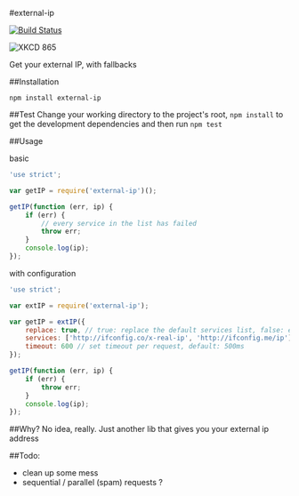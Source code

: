 #external-ip

[![Build Status](https://travis-ci.org/J-Chaniotis/external-ip.svg?branch=master)](https://travis-ci.org/J-Chaniotis/external-ip)

![XKCD 865](http://imgs.xkcd.com/comics/nanobots.png)



Get your external IP, with fallbacks



##Installation

`npm install external-ip`

##Test
Change your working directory to the project's root, `npm install` to get the development dependencies and then run `npm test`

##Usage

basic

```javascript
'use strict';

var getIP = require('external-ip')();

getIP(function (err, ip) {
    if (err) {
        // every service in the list has failed
        throw err;
    }
    console.log(ip);
});

```

with configuration

```javascript
'use strict';

var extIP = require('external-ip');

var getIP = extIP({
    replace: true, // true: replace the default services list, false: extend it, default: false
    services: ['http://ifconfig.co/x-real-ip', 'http://ifconfig.me/ip'],
    timeout: 600 // set timeout per request, default: 500ms
});

getIP(function (err, ip) {
    if (err) {
        throw err;
    }
    console.log(ip);
});

```

##Why?
No idea, really. Just another lib that gives you your external ip address

##Todo:
* clean up some mess
* sequential / parallel (spam) requests ? 